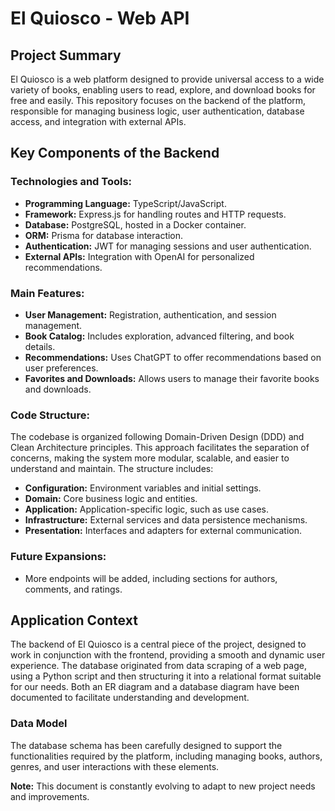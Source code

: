 # El Quiosco - Web API

## Project Summary

El Quiosco is a web platform designed to provide universal access to a wide variety of books, enabling users to read, explore, and download books for free and easily. This repository focuses on the backend of the platform, responsible for managing business logic, user authentication, database access, and integration with external APIs.

## Key Components of the Backend

### Technologies and Tools:

- **Programming Language:** TypeScript/JavaScript.
- **Framework:** Express.js for handling routes and HTTP requests.
- **Database:** PostgreSQL, hosted in a Docker container.
- **ORM:** Prisma for database interaction.
- **Authentication:** JWT for managing sessions and user authentication.
- **External APIs:** Integration with OpenAI for personalized recommendations.

### Main Features:

- **User Management:** Registration, authentication, and session management.
- **Book Catalog:** Includes exploration, advanced filtering, and book details.
- **Recommendations:** Uses ChatGPT to offer recommendations based on user preferences.
- **Favorites and Downloads:** Allows users to manage their favorite books and downloads.

### Code Structure:

The codebase is organized following Domain-Driven Design (DDD) and Clean Architecture principles. This approach facilitates the separation of concerns, making the system more modular, scalable, and easier to understand and maintain. The structure includes:

- **Configuration:** Environment variables and initial settings.
- **Domain:** Core business logic and entities.
- **Application:** Application-specific logic, such as use cases.
- **Infrastructure:** External services and data persistence mechanisms.
- **Presentation:** Interfaces and adapters for external communication.

### Future Expansions:

- More endpoints will be added, including sections for authors, comments, and ratings.

## Application Context

The backend of El Quiosco is a central piece of the project, designed to work in conjunction with the frontend, providing a smooth and dynamic user experience. The database originated from data scraping of a web page, using a Python script and then structuring it into a relational format suitable for our needs. Both an ER diagram and a database diagram have been documented to facilitate understanding and development.

### Data Model

The database schema has been carefully designed to support the functionalities required by the platform, including managing books, authors, genres, and user interactions with these elements.

**Note:** This document is constantly evolving to adapt to new project needs and improvements.
